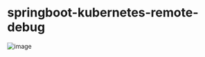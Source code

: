 # springboot-kubernetes-remote-debug





















![image](https://github.com/srss-pocs/springboot-kubernetes-remote-debug/assets/145287517/00357c39-65fc-4afa-a8f1-16b95cb2d9c3)
